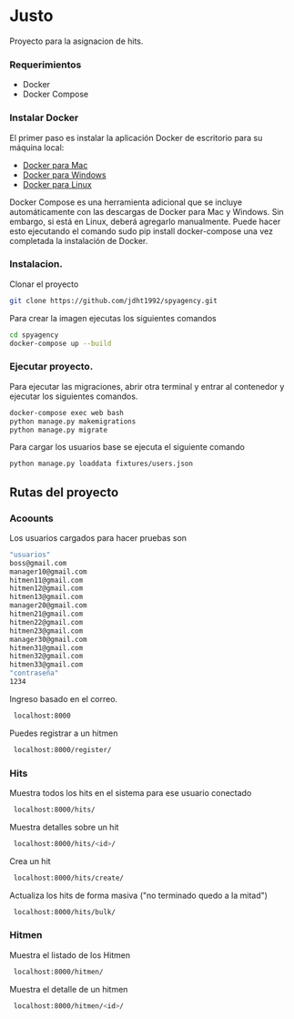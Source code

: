 # Justo
Proyecto para la asignacion de hits.

 ### Requerimientos
 - Docker
 - Docker Compose
 

 ### Instalar Docker
 El primer paso es instalar la aplicación Docker de escritorio para su máquina local:
 - [Docker para Mac](https://docs.docker.com/docker-for-mac/install/)
 - [Docker para Windows](https://docs.docker.com/docker-for-windows/install/)
 - [Docker para Linux](https://docs.docker.com/engine/install/#server)

 Docker Compose es una herramienta adicional que se incluye automáticamente con las descargas de Docker para Mac y Windows. Sin embargo, si está en Linux, deberá agregarlo manualmente. Puede hacer esto ejecutando el comando sudo pip install docker-compose una vez completada la instalación de Docker.


### Instalacion.

Clonar el proyecto
```sh
git clone https://github.com/jdht1992/spyagency.git
```

Para crear la imagen ejecutas los siguientes comandos
```sh
cd spyagency
docker-compose up --build
```

### Ejecutar proyecto.

Para ejecutar las migraciones, abrir otra terminal y entrar al contenedor y ejecutar los siguientes comandos.
```sh
docker-compose exec web bash 
python manage.py makemigrations
python manage.py migrate
```
Para cargar los usuarios base se ejecuta el siguiente comando
```sh
python manage.py loaddata fixtures/users.json
```

## Rutas del proyecto
### Acoounts

Los usuarios cargados para hacer pruebas son
```sh
"usuarios"
boss@gmail.com
manager10@gmail.com
hitmen11@gmail.com
hitmen12@gmail.com
hitmen13@gmail.com
manager20@gmail.com
hitmen21@gmail.com
hitmen22@gmail.com
hitmen23@gmail.com
manager30@gmail.com
hitmen31@gmail.com
hitmen32@gmail.com
hitmen33@gmail.com
"contraseña"
1234
```

Ingreso basado en el correo.
```sh
 localhost:8000
```
Puedes registrar a un hitmen
```sh
 localhost:8000/register/
```
### Hits
Muestra todos los hits en el sistema para ese usuario conectado
```sh
 localhost:8000/hits/
```
Muestra detalles sobre un hit
```sh
 localhost:8000/hits/<id>/
```
Crea un hit
```sh
 localhost:8000/hits/create/
```
Actualiza los hits de forma masiva ("no terminado quedo a la mitad")
```sh
 localhost:8000/hits/bulk/
```

### Hitmen
Muestra el listado de los Hitmen
```sh
 localhost:8000/hitmen/
```
Muestra el detalle de un hitmen
```sh
 localhost:8000/hitmen/<id>/
```
